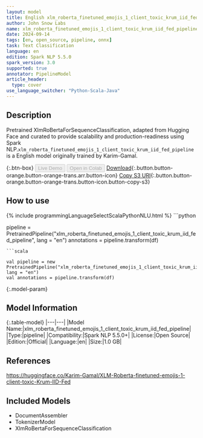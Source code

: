 ```yaml
---
layout: model
title: English xlm_roberta_finetuned_emojis_1_client_toxic_krum_iid_fed_pipeline pipeline XlmRoBertaForSequenceClassification from Karim-Gamal
author: John Snow Labs
name: xlm_roberta_finetuned_emojis_1_client_toxic_krum_iid_fed_pipeline
date: 2024-09-14
tags: [en, open_source, pipeline, onnx]
task: Text Classification
language: en
edition: Spark NLP 5.5.0
spark_version: 3.0
supported: true
annotator: PipelineModel
article_header:
  type: cover
use_language_switcher: "Python-Scala-Java"
---
```


## Description

Pretrained XlmRoBertaForSequenceClassification, adapted from Hugging Face and curated to provide scalability and production-readiness using Spark NLP.`xlm_roberta_finetuned_emojis_1_client_toxic_krum_iid_fed_pipeline` is a English model originally trained by Karim-Gamal.

{:.btn-box}
<button class="button button-orange" disabled>Live Demo</button>
<button class="button button-orange" disabled>Open in Colab</button>
[Download](https://s3.amazonaws.com/auxdata.johnsnowlabs.com/public/models/xlm_roberta_finetuned_emojis_1_client_toxic_krum_iid_fed_pipeline_en_5.5.0_3.0_1726352718237.zip){:.button.button-orange.button-orange-trans.arr.button-icon}
[Copy S3 URI](s3://auxdata.johnsnowlabs.com/public/models/xlm_roberta_finetuned_emojis_1_client_toxic_krum_iid_fed_pipeline_en_5.5.0_3.0_1726352718237.zip){:.button.button-orange.button-orange-trans.button-icon.button-copy-s3}

## How to use



<div class="tabs-box" markdown="1">
{% include programmingLanguageSelectScalaPythonNLU.html %}
```python

pipeline = PretrainedPipeline("xlm_roberta_finetuned_emojis_1_client_toxic_krum_iid_fed_pipeline", lang = "en")
annotations =  pipeline.transform(df)   

```
```scala

val pipeline = new PretrainedPipeline("xlm_roberta_finetuned_emojis_1_client_toxic_krum_iid_fed_pipeline", lang = "en")
val annotations = pipeline.transform(df)

```
</div>

{:.model-param}
## Model Information

{:.table-model}
|---|---|
|Model Name:|xlm_roberta_finetuned_emojis_1_client_toxic_krum_iid_fed_pipeline|
|Type:|pipeline|
|Compatibility:|Spark NLP 5.5.0+|
|License:|Open Source|
|Edition:|Official|
|Language:|en|
|Size:|1.0 GB|

## References

https://huggingface.co/Karim-Gamal/XLM-Roberta-finetuned-emojis-1-client-toxic-Krum-IID-Fed

## Included Models

- DocumentAssembler
- TokenizerModel
- XlmRoBertaForSequenceClassification